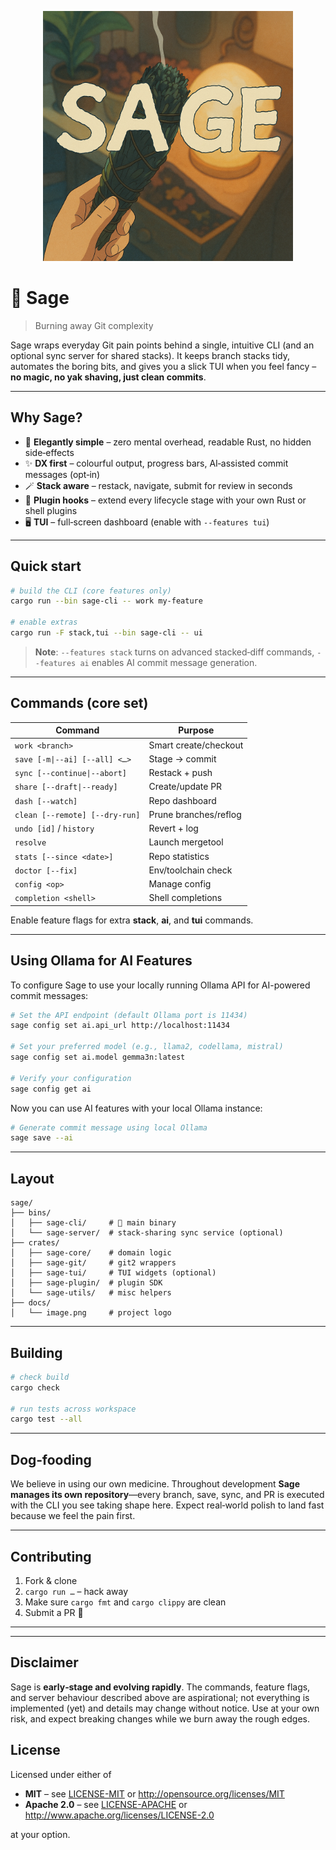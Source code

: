 <p align="center">
  <img src="./docs/image.png" width="400" alt="Sage logo" />
</p>

# 🌿 Sage

> Burning away Git complexity

Sage wraps everyday Git pain points behind a single, intuitive CLI (and an optional sync server for shared stacks). It keeps branch stacks tidy, automates the boring bits, and gives you a slick TUI when you feel fancy – **no magic, no yak shaving, just clean commits**.

---

## Why Sage?

* 🌱 **Elegantly simple** – zero mental overhead, readable Rust, no hidden
  side‑effects
* ✨ **DX first** – colourful output, progress bars, AI‑assisted commit
  messages (opt‑in)
* 🪄 **Stack aware** – restack, navigate, submit for review in seconds
* 🔌 **Plugin hooks** – extend every lifecycle stage with your own Rust or
  shell plugins
* 🖥️ **TUI** – full‑screen dashboard (enable with `--features tui`)

---

## Quick start

```bash
# build the CLI (core features only)
cargo run --bin sage-cli -- work my-feature

# enable extras
cargo run -F stack,tui --bin sage-cli -- ui
```

> **Note**: `--features stack` turns on advanced stacked‑diff commands,
> `--features ai` enables AI commit message generation.

---

## Commands (core set)

| Command | Purpose |
|---------|---------|
| `work <branch>` | Smart create/checkout |
| `save [-m\|--ai] [--all] <…>` | Stage → commit |
| `sync [--continue\|--abort]` | Restack + push |
| `share [--draft\|--ready]` | Create/update PR |
| `dash [--watch]` | Repo dashboard |
| `clean [--remote] [--dry-run]` | Prune branches/reflog |
| `undo [id]` / `history` | Revert + log |
| `resolve` | Launch mergetool |
| `stats [--since <date>]` | Repo statistics |
| `doctor [--fix]` | Env/toolchain check |
| `config <op>` | Manage config |
| `completion <shell>` | Shell completions |

Enable feature flags for extra **stack**, **ai**, and **tui** commands.

---

## Using Ollama for AI Features

To configure Sage to use your locally running Ollama API for AI-powered commit messages:

```bash
# Set the API endpoint (default Ollama port is 11434)
sage config set ai.api_url http://localhost:11434

# Set your preferred model (e.g., llama2, codellama, mistral)
sage config set ai.model gemma3n:latest

# Verify your configuration
sage config get ai
```

Now you can use AI features with your local Ollama instance:

```bash
# Generate commit message using local Ollama
sage save --ai
```

---

## Layout

```
sage/
├── bins/
│   ├── sage-cli/     # 🌿 main binary
│   └── sage-server/  # stack‑sharing sync service (optional)
├── crates/
│   ├── sage-core/    # domain logic
│   ├── sage-git/     # git2 wrappers
│   ├── sage-tui/     # TUI widgets (optional)
│   ├── sage-plugin/  # plugin SDK
│   └── sage-utils/   # misc helpers
├── docs/
│   └── image.png     # project logo
```

---

## Building

```bash
# check build
cargo check

# run tests across workspace
cargo test --all
```

---

## Dog‑fooding

We believe in using our own medicine. Throughout development **Sage manages its own repository**—every branch, save, sync, and PR is executed with the CLI you see taking shape here. Expect real‑world polish to land fast because we feel the pain first.

---

## Contributing

1. Fork & clone
2. `cargo run …` – hack away
3. Make sure `cargo fmt` and `cargo clippy` are clean
4. Submit a PR 🚀

---
---

## Disclaimer

Sage is **early‑stage and evolving rapidly**. The commands, feature flags, and server behaviour described above are aspirational; not everything is implemented (yet) and details may change without notice. Use at your own risk, and expect breaking changes while we burn away the rough edges.

## License

Licensed under either of

* **MIT** – see [LICENSE-MIT](./LICENSE-MIT) or <http://opensource.org/licenses/MIT>
* **Apache 2.0** – see [LICENSE-APACHE](./LICENSE-APACHE) or <http://www.apache.org/licenses/LICENSE-2.0>

at your option.

